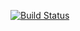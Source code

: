 [![Build Status](https://travis-ci.org/Automattic/_s.svg?branch=master)](https://travis-ci.org/Automattic/_s)

